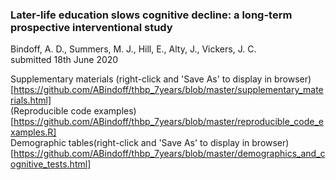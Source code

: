 ### Later-life education slows cognitive decline: a long-term prospective interventional study
Bindoff, A. D., Summers, M. J., Hill, E., Alty, J., Vickers, J. C.  
submitted 18th June 2020  


Supplementary materials (right-click and 'Save As' to display in browser)[https://github.com/ABindoff/thbp_7years/blob/master/supplementary_materials.html]  
(Reproducible code examples)[https://github.com/ABindoff/thbp_7years/blob/master/reproducible_code_examples.R]  
Demographic tables(right-click and 'Save As' to display in browser)[https://github.com/ABindoff/thbp_7years/blob/master/demographics_and_cognitive_tests.html]  
